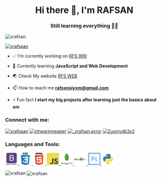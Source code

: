 <h1 align="center">Hi there 🥀, I'm RAFSAN</h1>
<h3 align="center">Still learning everything 🤦‍♂️</h3>

<p align="left"> <img src="https://komarev.com/ghpvc/?username=xrafsan&label=Profile%20views&color=0e75b6&style=flat" alt="xrafsan" /> </p>

<p align="left"> <a href="https://twitter.com/xrafsaan" target="blank"><img src="https://img.shields.io/twitter/follow/xrafsaan?logo=twitter&style=for-the-badge" alt="xrafsaan" /></a> </p>

- ✅ I’m currently working on [RFS 999](https://discord.com/oauth2/authorize?client_id=779253364910718986&permissions=2134207679&scope=bot)

- 🌱 Currently learning **JavaScript and Web Development**

- 🌏 Check My website [RFS WEB](https://www.rfsbot.ml)

- 📫 How to reach me **rafsxnsiyxm@gmail.com**

- ⚡ Fun fact **I start my big projects after learning just the basics about em**

<h3 align="left">Connect with me:</h3>
<p align="left">
<a href="https://twitter.com/xrafsaan" target="blank"><img align="center" src="https://raw.githubusercontent.com/rahuldkjain/github-profile-readme-generator/master/src/images/icons/Social/twitter.svg" alt="xrafsaan" height="30" width="40" /></a>
<a href="https://fb.com/xthegrimreaper" target="blank"><img align="center" src="https://raw.githubusercontent.com/rahuldkjain/github-profile-readme-generator/master/src/images/icons/Social/facebook.svg" alt="xthegrimreaper" height="30" width="40" /></a>
<a href="https://instagram.com/_xrafsan.error" target="blank"><img align="center" src="https://raw.githubusercontent.com/rahuldkjain/github-profile-readme-generator/master/src/images/icons/Social/instagram.svg" alt="_xrafsan.error" height="30" width="40" /></a>
<a href="https://discord.gg/Zuxmydb3s2" target="blank"><img align="center" src="https://raw.githubusercontent.com/rahuldkjain/github-profile-readme-generator/master/src/images/icons/Social/discord.svg" alt="Zuxmydb3s2" height="30" width="40" /></a>
</p>

<h3 align="left">Languages and Tools:</h3>
<p align="left"> <a href="https://getbootstrap.com" target="_blank"> <img src="https://raw.githubusercontent.com/devicons/devicon/master/icons/bootstrap/bootstrap-plain-wordmark.svg" alt="bootstrap" width="40" height="40"/> </a> <a href="https://www.w3schools.com/css/" target="_blank"> <img src="https://raw.githubusercontent.com/devicons/devicon/master/icons/css3/css3-original-wordmark.svg" alt="css3" width="40" height="40"/> </a> <a href="https://www.w3.org/html/" target="_blank"> <img src="https://raw.githubusercontent.com/devicons/devicon/master/icons/html5/html5-original-wordmark.svg" alt="html5" width="40" height="40"/> </a> <a href="https://developer.mozilla.org/en-US/docs/Web/JavaScript" target="_blank"> <img src="https://raw.githubusercontent.com/devicons/devicon/master/icons/javascript/javascript-original.svg" alt="javascript" width="40" height="40"/> </a> <a href="https://www.mongodb.com/" target="_blank"> <img src="https://raw.githubusercontent.com/devicons/devicon/master/icons/mongodb/mongodb-original-wordmark.svg" alt="mongodb" width="40" height="40"/> </a> <a href="https://nodejs.org" target="_blank"> <img src="https://raw.githubusercontent.com/devicons/devicon/master/icons/nodejs/nodejs-original-wordmark.svg" alt="nodejs" width="40" height="40"/> </a> <a href="https://www.photoshop.com/en" target="_blank"> <img src="https://raw.githubusercontent.com/devicons/devicon/master/icons/photoshop/photoshop-line.svg" alt="photoshop" width="40" height="40"/> </a> <a href="https://www.python.org" target="_blank"> <img src="https://raw.githubusercontent.com/devicons/devicon/master/icons/python/python-original.svg" alt="python" width="40" height="40"/> </a> </p>

<p><img align="left" src="https://github-readme-stats.vercel.app/api/top-langs?username=xrafsan&show_icons=true&locale=en&layout=compact" alt="xrafsan" /></p>

<p>&nbsp;<img align="center" src="https://github-readme-stats.vercel.app/api?username=xrafsan&show_icons=true&locale=en" alt="xrafsan" /></p>
